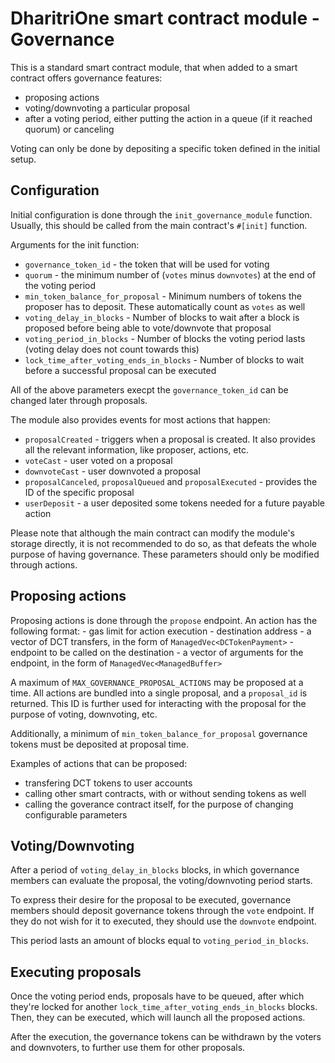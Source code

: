 # DharitriOne smart contract module - Governance

This is a standard smart contract module, that when added to a smart contract offers governance features:
- proposing actions
- voting/downvoting a particular proposal
- after a voting period, either putting the action in a queue (if it reached quorum) or canceling

Voting can only be done by depositing a specific token defined in the initial setup.

## Configuration

Initial configuration is done through the `init_governance_module` function. Usually, this should be called from the main contract's `#[init]` function.

Arguments for the init function:

- `governance_token_id` - the token that will be used for voting
- `quorum` - the minimum number of (`votes` minus `downvotes`) at the end of the voting period
- `min_token_balance_for_proposal` - Minimum numbers of tokens the proposer has to deposit. These automatically count as `votes` as well
- `voting_delay_in_blocks` - Number of blocks to wait after a block is proposed before being able to vote/downvote that proposal
- `voting_period_in_blocks` - Number of blocks the voting period lasts (voting delay does not count towards this)
- `lock_time_after_voting_ends_in_blocks` - Number of blocks to wait before a successful proposal can be executed

All of the above parameters execpt the `governance_token_id` can be changed later through proposals.

The module also provides events for most actions that happen:
- `proposalCreated` - triggers when a proposal is created. It also provides all the relevant information, like proposer, actions, etc.
- `voteCast` - user voted on a proposal
- `downvoteCast` - user downvoted a proposal
- `proposalCanceled`, `proposalQueued` and `proposalExecuted` - provides the ID of the specific proposal
- `userDeposit` - a user deposited some tokens needed for a future payable action

Please note that although the main contract can modify the module's storage directly, it is not recommended to do so, as that defeats the whole purpose of having governance. These parameters should only be modified through actions.

## Proposing actions

Proposing actions is done through the `propose` endpoint. An action has the following format:
    - gas limit for action execution
    - destination address
    - a vector of DCT transfers, in the form of `ManagedVec<DCTokenPayment>`
    - endpoint to be called on the destination
    - a vector of arguments for the endpoint, in the form of `ManagedVec<ManagedBuffer>`

A maximum of `MAX_GOVERNANCE_PROPOSAL_ACTIONS` may be proposed at a time. All actions are bundled into a single proposal, and a `proposal_id` is returned. This ID is further used for interacting with the proposal for the purpose of voting, downvoting, etc.

Additionally, a minimum of `min_token_balance_for_proposal` governance tokens must be deposited at proposal time.

Examples of actions that can be proposed:
- transfering DCT tokens to user accounts
- calling other smart contracts, with or without sending tokens as well
- calling the goverance contract itself, for the purpose of changing configurable parameters

## Voting/Downvoting

After a period of `voting_delay_in_blocks` blocks, in which governance members can evaluate the proposal, the voting/downvoting period starts.

To express their desire for the proposal to be executed, governance members should deposit governance tokens through the `vote` endpoint. If they do not wish for it to executed, they should use the `downvote` endpoint.

This period lasts an amount of blocks equal to `voting_period_in_blocks`.

## Executing proposals

Once the voting period ends, proposals have to be queued, after which they're locked for another `lock_time_after_voting_ends_in_blocks` blocks. Then, they can be executed, which will launch all the proposed actions.

After the execution, the governance tokens can be withdrawn by the voters and downvoters, to further use them for other proposals.
